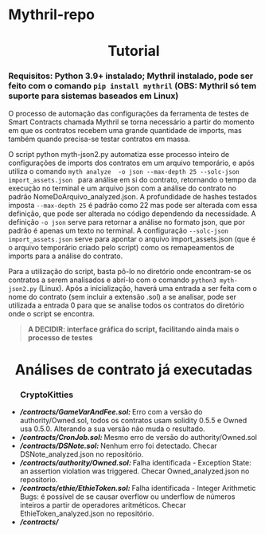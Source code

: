 # Mythril-repo


<h1 align="center">Tutorial</h1>
<h3>Requisitos: Python 3.9+ instalado; Mythril instalado, pode ser feito com o comando <code>pip install mythril</code> (OBS: Mythril só tem suporte para sistemas baseados em Linux)</h3>
<p>O processo de automação das configurações da ferramenta de testes de Smart Contracts chamada Mythril se torna necessário a partir do momento em que os contratos recebem uma grande quantidade de imports, mas também quando precisa-se testar contratos em massa.</p>
<p>O script python myth-json2.py automatiza esse processo inteiro de configurações de imports dos contratos em um arquivo temporário, e após utiliza o comando <code>myth analyze <file> -o json --max-depth 25 --solc-json import_assets.json </code> para análise em si do contrato, retornando o tempo da execução no terminal e um arquivo json com a análise do contrato no padrão NomeDoArquivo_analyzed.json. A profundidade de hashes testados imposta <code>--max-depth 25</code> é padrão como 22 mas pode ser alterada com essa definição, que pode ser alterada no código dependendo da necessidade. A definição <code>-o json</code> serve para retornar a análise no formato json, que por padrão é apenas um texto no terminal. A configuração <code>--solc-json import_assets.json</code> serve para apontar o arquivo import_assets.json (que é o arquivo temporário criado pelo script) como os remapeamentos de imports para a análise do contrato.</p>
<p>Para a utilização do script, basta pô-lo no diretório onde encontram-se os contratos a serem analisados e abrí-lo com o comando <code>python3 myth-json2.py</code> (Linux). Após a inicialização, haverá uma entrada a ser feita com o nome do contrato (sem incluir a extensão .sol) a se analisar, pode ser utilizada a entrada 0 para que se analise todos os contratos do diretório onde o script se encontra.</p>
<blockquote> <b>A DECIDIR: interface gráfica do script, facilitando ainda mais o processo de testes</b> </blockquote>


<h1 align="center">Análises de contrato já executadas</h1>
<ul>
<h3>CryptoKitties</h3>    
    <li><i><b> /contracts/GameVarAndFee.sol: </b></i> Erro com a versão do authority/Owned.sol, todos os contratos usam solidity 0.5.5 e Owned usa 0.5.0. Alterando a sua versão não muda o resultado.</li>
    <li><i><b> /contracts/CronJob.sol: </b></i>Mesmo erro de versão do authority/Owned.sol</li>
    <li><i><b> /contracts/DSNote.sol: </b></i> Nenhum erro foi detectado. Checar DSNote_analyzed.json no repositório. </li>
    <li><i><b> /contracts/authority/Owned.sol: </b></i> Falha identificada - Exception State: an assertion violation was triggered. Checar Owned_analyzed.json no repositorio.</li>
    <li><i><b> /contracts/ethie/EthieToken.sol: </b></i> Falha identificada - Integer Arithmetic Bugs: é possível de se causar overflow ou underflow de números inteiros a partir de operadores aritméticos. Checar EthieToken_analyzed.json no repositório.</li> 
    <li><i><b> /contracts/ </b></i> </li> 
    
</ul>
